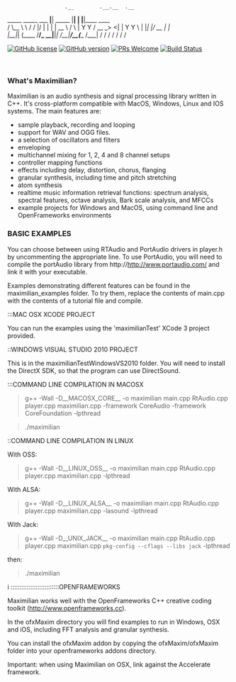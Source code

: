         

                      .__        .__.__  .__       
_____ _____  ___  __|__| _____ |__|  | |__|____    ____  
 /     \\__  \ \  \/  /  |/     \|  |  | |  \__  \  /    \ 
|  Y Y  \/ __ \_>    <|  |  Y Y  \  |  |_|  |/ __ \|   |  \
|__|_|  (____  /__/\_ \__|__|_|  /__|____/__(____  /___|  /
      \/     \/      \/        \/                \/     \/ 

[![GitHub license](https://img.shields.io/badge/license-MIT-blue.svg)](https://github.com/mimic-sussex/eppEditor/blob/master/LICENSE)
[![GitHub version](https://badge.fury.io/gh/Naereen%2FStrapDown.js.svg)](https://github.com/Naereen/StrapDown.js)
[![PRs Welcome](https://img.shields.io/badge/PRs-welcome-brightgreen.svg)](https://github.com/mimic-sussex/eppEditor/blob/master/CONTRIBUTING.md)
[![Build Status](https://travis-ci.com/mimic-sussex/sema.svg?branch=master)](https://travis-ci.com/mimic-sussex/sema)

<br />

### What's Maximilian?

Maximilian is an audio synthesis and signal processing library written in C++. It's cross-platform compatible with MacOS, Windows, Linux and IOS systems. The main features are:

- sample playback, recording and looping
- support for WAV and OGG files.
- a selection of oscillators and filters
- enveloping
- multichannel mixing for 1, 2, 4 and 8 channel setups
- controller mapping functions
- effects including delay, distortion, chorus, flanging
- granular synthesis, including time and pitch stretching
- atom synthesis
- realtime music information retrieval functions: spectrum analysis, spectral features, octave analysis, Bark scale analysis, and MFCCs
- example projects for Windows and MacOS, using command line and OpenFrameworks environments

### BASIC EXAMPLES

You can choose between using RTAudio and PortAudio drivers in player.h by uncommenting the appropriate line.  To use PortAudio, you will need to compile the portAudio library from http://http://www.portaudio.com/ and link it with your executable.

Examples demonstrating different features can be found in the maximilian_examples folder.  To try them, replace the contents of main.cpp with the contents of a tutorial file and compile.


:::MAC OSX XCODE PROJECT

You can run the examples using the 'maximilianTest' XCode 3 project provided.


::WINDOWS VISUAL STUDIO 2010 PROJECT

This is in the maximilianTestWindowsVS2010 folder. You will need to install the DirectX SDK, so that the program can use DirectSound.


:::COMMAND LINE COMPILATION IN MACOSX

> g++ -Wall -D__MACOSX_CORE__ -o maximilian main.cpp RtAudio.cpp player.cpp maximilian.cpp -framework CoreAudio -framework CoreFoundation -lpthread

> ./maximilian


::COMMAND LINE COMPILATION IN LINUX

With OSS:
> g++ -Wall -D__LINUX_OSS__ -o maximilian main.cpp RtAudio.cpp player.cpp maximilian.cpp -lpthread

With ALSA:
> g++ -Wall -D__LINUX_ALSA__ -o maximilian main.cpp RtAudio.cpp player.cpp maximilian.cpp -lasound -lpthread

With Jack:
> g++ -Wall -D__UNIX_JACK__ -o maximilian main.cpp RtAudio.cpp player.cpp maximilian.cpp `pkg-config --cflags --libs jack` -lpthread

then:
> ./maximilian


i
:::::::::::::::::::::::::::OPENFRAMEWORKS

Maximilian works well with the OpenFrameworks C++ creative coding toolkit (http://www.openframeworks.cc).

In the ofxMaxim directory you will find examples to run in Windows, OSX and iOS, including FFT analysis and granular synthesis.  

You can install the ofxMaxim addon by copying the ofxMaxim/ofxMaxim folder into your openframeworks addons directory.

Important: when using Maximilian on OSX, link against the Accelerate framework.
